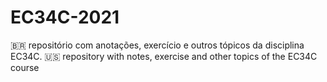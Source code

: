 # EC34C-2021
🇧🇷 repositório com anotações, exercício e outros tópicos da disciplina EC34C. 🇺🇸 repository with notes, exercise and other topics of the EC34C course
